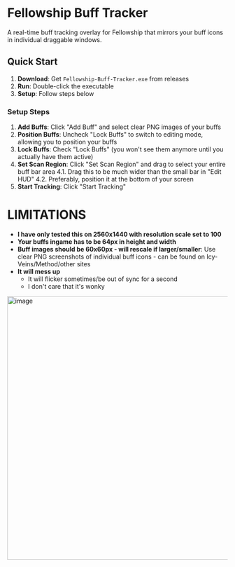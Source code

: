 # Fellowship Buff Tracker

A real-time buff tracking overlay for Fellowship that mirrors your buff icons in individual draggable windows.

## Quick Start

1. **Download**: Get `Fellowship-Buff-Tracker.exe` from releases
2. **Run**: Double-click the executable
3. **Setup**: Follow steps below

### Setup Steps

1. **Add Buffs**: Click "Add Buff" and select clear PNG images of your buffs
2. **Position Buffs**: Uncheck "Lock Buffs" to switch to editing mode, allowing you to position your buffs
3. **Lock Buffs**: Check "Lock Buffs" (you won't see them anymore until you actually have them active)
4. **Set Scan Region**: Click "Set Scan Region" and drag to select your entire buff bar area
   4.1. Drag this to be much wider than the small bar in "Edit HUD"
   4.2. Preferably, position it at the bottom of your screen
5. **Start Tracking**: Click "Start Tracking"

# LIMITATIONS

- **I have only tested this on 2560x1440 with resolution scale set to 100**
- **Your buffs ingame has to be 64px in height and width**
- **Buff images should be 60x60px - will rescale if larger/smaller**: Use clear PNG screenshots of individual buff icons - can be found on Icy-Veins/Method/other sites
- **It will mess up**
  - It will flicker sometimes/be out of sync for a second
  - I don't care that it's wonky

<img width="597" height="602" alt="image" src="https://github.com/user-attachments/assets/5af034d7-24a9-495e-b884-90dac63071a6" />
